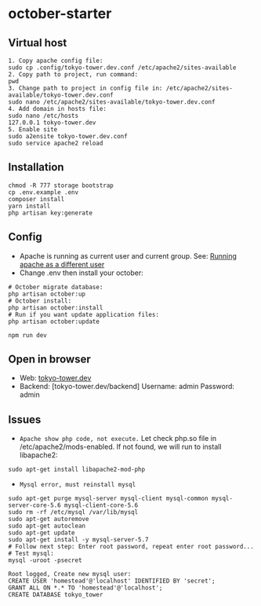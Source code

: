 # october-starter

## Virtual host
```
1. Copy apache config file:
sudo cp .config/tokyo-tower.dev.conf /etc/apache2/sites-available
2. Copy path to project, run command:
pwd
3. Change path to project in config file in: /etc/apache2/sites-available/tokyo-tower.dev.conf
sudo nano /etc/apache2/sites-available/tokyo-tower.dev.conf
4. Add domain in hosts file:
sudo nano /etc/hosts
127.0.0.1 tokyo-tower.dev
5. Enable site
sudo a2ensite tokyo-tower.dev.conf
sudo service apache2 reload
```

## Installation
```
chmod -R 777 storage bootstrap
cp .env.example .env
composer install
yarn install
php artisan key:generate
```
## Config
- Apache is running as current user and current group.
See: [Running apache as a different user](https://superuser.com/questions/316705/running-apache-as-a-different-user)
- Change .env then install your october:
```
# October migrate database:
php artisan october:up
# October install:
php artisan october:install
# Run if you want update application files:
php artisan october:update

npm run dev
```

## Open in browser
- Web: [tokyo-tower.dev](http://tokyo-tower.dev)
- Backend: [tokyo-tower.dev/backend]
Username: admin
Password: admin

## Issues
- `Apache show php code, not execute.`
Let check php.so file in /etc/apache2/mods-enabled. If not found, we will run to install libapache2:
```
sudo apt-get install libapache2-mod-php
```
- `Mysql error, must reinstall mysql`
```
sudo apt-get purge mysql-server mysql-client mysql-common mysql-server-core-5.6 mysql-client-core-5.6
sudo rm -rf /etc/mysql /var/lib/mysql
sudo apt-get autoremove
sudo apt-get autoclean
sudo apt-get update
sudo apt-get install -y mysql-server-5.7
# Follow next step: Enter root password, repeat enter root password...
# Test mysql:
mysql -uroot -psecret
```
```
Root logged, Create new mysql user:
CREATE USER 'homestead'@'localhost' IDENTIFIED BY 'secret';
GRANT ALL ON *.* TO 'homestead'@'localhost';
CREATE DATABASE tokyo_tower
```
